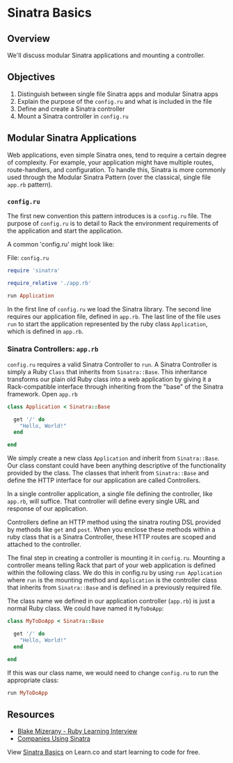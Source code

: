 # Sinatra Basics

## Overview

We'll discuss modular Sinatra applications and mounting a controller. 

## Objectives

1. Distinguish between single file Sinatra apps and modular Sinatra apps
2. Explain the purpose of the `config.ru` and what is included in the file
3. Define and create a Sinatra controller 
2. Mount a Sinatra controller in `config.ru`

## Modular Sinatra Applications

Web applications, even simple Sinatra ones, tend to require a certain degree of complexity. For example, your application might have multiple routes, route-handlers, and configuration. To handle this, Sinatra is more commonly used through the Modular Sinatra Pattern (over the classical, single file `app.rb` pattern).

### `config.ru`

The first new convention this pattern introduces is a `config.ru` file. The purpose of `config.ru` is to detail to Rack the environment requirements of the application and start the application.

A common 'config.ru' might look like:

File: `config.ru`
```ruby
require 'sinatra'

require_relative './app.rb'

run Application
```

In the first line of `config.ru` we load the Sinatra library. The second line requires our application file, defined in `app.rb`. The last line of the file uses `run` to start the application represented by the ruby class `Application`, which is defined in `app.rb`.

### Sinatra Controllers: `app.rb`

`config.ru` requires a valid Sinatra Controller to `run`. A Sinatra Controller is simply a Ruby `Class` that inherits from `Sinatra::Base`. This inheritance transforms our plain old Ruby class into a web application by giving it a Rack-compatible interface through inheriting from the "base" of the Sinatra framework. Open `app.rb`

```ruby
class Application < Sinatra::Base

  get '/' do
    "Hello, World!"
  end

end
```

We simply create a new class `Application` and inherit from `Sinatra::Base`. Our class constant could have been anything descriptive of the functionality provided by the class. The classes that inherit from `Sinatra::Base` and define the HTTP interface for our application are called Controllers.

In a single controller application, a single file defining the controller, like `app.rb`, will suffice. That controller will define every single URL and response of our application.

Controllers define an HTTP method using the sinatra routing DSL provided by methods like `get` and `post`. When you enclose these methods within a ruby class that is a Sinatra Controller, these HTTP routes are scoped and attached to the controller.

The final step in creating a controller is mounting it in `config.ru`. Mounting a controller means telling Rack that part of your web application is defined within the following class. We do this in config.ru by using `run Application` where `run` is the mounting method and `Application` is the controller class that inherits from `Sinatra::Base` and is defined in a previously required file.

The class name we defined in our application controller (`app.rb`) is just a normal Ruby class. We could have named it `MyToDoApp`:

```ruby
class MyToDoApp < Sinatra::Base

  get '/' do
    "Hello, World!"
  end

end
```

If this was our class name, we would need to change `config.ru` to run the appropriate class:

```ruby
run MyToDoApp
```

## Resources

* [Blake Mizerany - Ruby Learning Interview](http://rubylearning.com/blog/2009/08/11/blake-mizerany-how-do-i-learn-and-master-sinatra/)
* [Companies Using Sinatra](http://www.sinatrarb.com/wild.html)

<p class='util--hide'>View <a href='https://learn.co/lessons/sinatra-basics'>Sinatra Basics</a> on Learn.co and start learning to code for free.</p>
